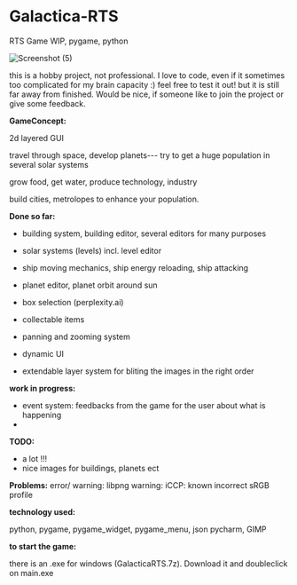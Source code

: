 # Galactica-RTS

RTS Game WIP, pygame, python

![Screenshot (5)](https://github.com/sevi78/Galactica-RTS_zoomable1.1/blob/Galactica-RTS_zoomable1.1/Screenshot%20(5).png)

this is a hobby project, not professional. I love to code, even if it sometimes too complicated for my brain capacity :)
feel free to test it out! but it is still far away from finished.
Would be nice, if someone like to join the project or give some feedback.

**GameConcept:**

2d layered GUI

travel through space, develop planets--- try to get a huge population in several solar systems

grow food, get water, produce technology, industry

build cities, metrolopes to enhance your population.

**Done so far:**

- building system, building editor, several editors for many purposes
- solar systems (levels) incl. level editor
- ship moving mechanics, ship energy reloading, ship attacking 
- planet editor, planet orbit around sun
- box selection (perplexity.ai)

- collectable items
- panning and zooming system
- dynamic UI
- extendable layer system for bliting the images in the right order

**work in progress:**
- event system: feedbacks from the game for the user about what is happening
- 
**TODO:**

- a lot !!!
- nice images for buildings, planets ect

**Problems:**
error/ warning:
libpng warning: iCCP: known incorrect sRGB profile

**technology used:**

python, pygame, pygame_widget, pygame_menu, json
pycharm, GIMP

**to start the game:**

there is an .exe for windows (GalacticaRTS.7z). Download it and doubleclick on main.exe
